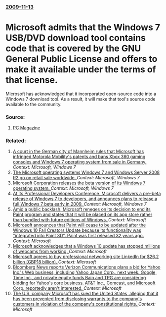 ### [2009-11-13](/news/2009/11/13/index.md)

#  Microsoft admits that the Windows 7 USB/DVD download tool contains code that is covered by the GNU General Public License and offers to make it available under the terms of that license. 

Microsoft has acknowledged that it incorporated open-source code into a Windows 7 download tool. As a result, it will make that tool&#39;s source code available to the community.


### Source:

1. [PC Magazine](http://www.pcmag.com/article2/0,2817,2355892,00.asp)

### Related:

1. [A court in the German city of Mannheim rules that Microsoft has infringed Motorola Mobility's patents and bans Xbox 360 gaming consoles and Windows 7 operating system from sale in Germany. ](/news/2012/05/2/a-court-in-the-german-city-of-mannheim-rules-that-microsoft-has-infringed-motorola-mobility-s-patents-and-bans-xbox-360-gaming-consoles-and.md) _Context: Microsoft, Windows 7_
2. [ The Microsoft operating systems Windows 7 and Windows Server 2008 R2 go on retail sale worldwide. ](/news/2009/10/22/the-microsoft-operating-systems-windows-7-and-windows-server-2008-r2-go-on-retail-sale-worldwide.md) _Context: Microsoft, Windows 7_
3. [ Microsoft Corporation releases the beta version of its Windows 7 operating system. ](/news/2009/01/9/microsoft-corporation-releases-the-beta-version-of-its-windows-7-operating-system.md) _Context: Microsoft, Windows 7_
4. [ At its Professional Developers Conference, Microsoft delivers a pre-beta release of Windows 7 to developers, and announces plans to release a full Windows 7 beta early in 2009. ](/news/2008/10/28/at-its-professional-developers-conference-microsoft-delivers-a-pre-beta-release-of-windows-7-to-developers-and-announces-plans-to-release.md) _Context: Microsoft, Windows 7_
5. [Amid a public backlash, Microsoft reneges on its decision to end its Paint program and states that it will be placed on its app store rather than bundled with future editions of Windows. ](/news/2017/07/25/amid-a-public-backlash-microsoft-reneges-on-its-decision-to-end-its-paint-program-and-states-that-it-will-be-placed-on-its-app-store-rather.md) _Context: Microsoft_
6. [Microsoft announces that Paint will cease to be updated after the Windows 10 Fall Creators Update because its functionality was "integrated into Paint 3D". Paint was first released 32 years ago. ](/news/2017/07/24/microsoft-announces-that-paint-will-cease-to-be-updated-after-the-windows-10-fall-creators-update-because-its-functionality-was-integrated.md) _Context: Microsoft_
7. [Microsoft acknowledges that a Windows 10 update has stopped millions of webcams from working. ](/news/2016/08/22/microsoft-acknowledges-that-a-windows-10-update-has-stopped-millions-of-webcams-from-working.md) _Context: Microsoft_
8. [Microsoft agrees to buy professional networking site LinkedIn for $26.2 billion (GBP18 billion). ](/news/2016/06/13/microsoft-agrees-to-buy-professional-networking-site-linkedin-for-26-2-billion-agbp18-billion.md) _Context: Microsoft_
9. [Bloomberg News reports Verizon Communications plans a bid for Yahoo Inc.'s Web business, including Yahoo Japan Corp., next week. Google, Time Inc., and private equity funds Bain and TPG are considering bidding for Yahoo's core business. AT&T Inc., Comcast, and Microsoft Corp. reportedly aren't interested. ](/news/2016/04/7/bloomberg-news-reports-verizon-communications-plans-a-bid-for-yahoo-inc-as-web-business-including-yahoo-japan-corp-next-week-google-t.md) _Context: Microsoft_
10. [The U.S. company Microsoft has sued the United States, alleging that it has been prevented from disclosing warrants to the company's customers in violation of the company's constitutional rights. ](/news/2016/04/14/the-u-s-company-microsoft-has-sued-the-united-states-alleging-that-it-has-been-prevented-from-disclosing-warrants-to-the-companyas-custo.md) _Context: Microsoft_
